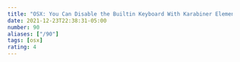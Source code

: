 ```yaml
---
title: "OSX: You Can Disable the Builtin Keyboard With Karabiner Elements"
date: 2021-12-23T22:38:31-05:00
number: 90
aliases: ["/90"]
tags: [osx]
rating: 4
---
```


